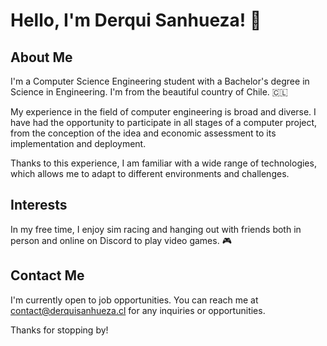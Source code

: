 # Hello, I'm Derqui Sanhueza! 👋

## About Me
I'm a Computer Science Engineering student with a Bachelor's degree in Science in Engineering. I'm from the beautiful country of Chile. 🇨🇱

My experience in the field of computer engineering is broad and diverse. I have had the opportunity to participate in all stages of a computer project, from the conception of the idea and economic assessment to its implementation and deployment.

Thanks to this experience, I am familiar with a wide range of technologies, which allows me to adapt to different environments and challenges.

## Interests
In my free time, I enjoy sim racing and hanging out with friends both in person and online on Discord to play video games. 🎮

## Contact Me
I'm currently open to job opportunities. You can reach me at contact@derquisanhueza.cl for any inquiries or opportunities.

Thanks for stopping by!
